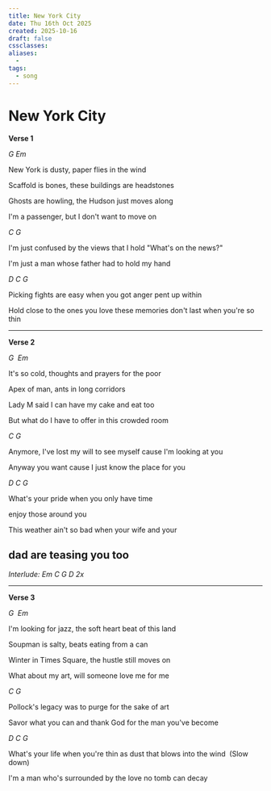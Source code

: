 ```yaml
---
title: New York City
date: Thu 16th Oct 2025
created: 2025-10-16
draft: false
cssclasses:
aliases: 
  - 
tags: 
  - song
---
```

# New York City
**Verse 1**

*G Em*

New York is dusty, paper flies in the wind 

Scaffold is bones, these buildings are headstones

Ghosts are howling, the Hudson just moves along

I'm a passenger, but I don't want to move on 

*C G*

I'm just confused by the views that I hold "What's on the news?"

I'm just a man whose father had to hold my hand

*D C G*

Picking fights are easy when you got anger pent up within 

Hold close to the ones you love these memories don't last when you're so thin

---
**Verse 2**

*G  Em*

It's so cold, thoughts and prayers for the poor 

Apex of man, ants in long corridors 

Lady M said I can have my cake and eat too

But what do I have to offer in this crowded room

*C G*

Anymore, I've lost my will to see myself cause I'm looking at you

Anyway you want cause I just know the place for you

*D C G*

What's your pride when you only have time 

enjoy those around you 

This weather ain't so bad when your wife and your

dad are teasing you too
 
---
*Interlude: Em C G D 2x*

---
**Verse 3**

*G  Em*

I'm looking for jazz, the soft heart beat of this land

Soupman is salty, beats eating from a can

Winter in Times Square, the hustle still moves on

What about my art, will someone love me for me

*C G*

Pollock's legacy was to purge for the sake of art

Savor what you can and thank God for the man you've become

*D C G*

What's your life when you're thin as dust that blows into the wind  (Slow down) 

I'm a man who's surrounded by the love no tomb can decay
